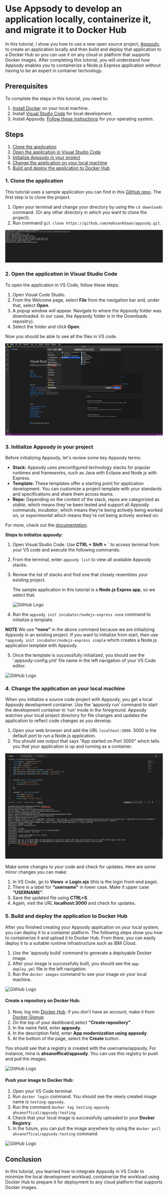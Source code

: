 # Use Appsody to develop an application locally, containerize it, and migrate it to Docker Hub

In this tutorial, I show you how to use a new open source project, [Appsody](https://appsody.dev/), to create an application locally and then build and deploy that application to a Docker Hub so you can use it on any cloud or platform that supports Docker images. After completing this tutorial, you will understand how Appsody enables you to containerize a Node.js Express application without having to be an expert in container technology. 

## Prerequisites

To complete the steps in this tutorial, you need to:
1. [Install Docker](https://docs.docker.com/install/) on your local machine.
2. Install [Visual Studio Code](https://code.visualstudio.com/) for local development.
3. Install Appsody. [Follow these instructions](https://appsody.dev/docs/getting-started/installation/) for your operating system.

## Steps
1.	[Clone the application](#1-clone-the-application)
2.	[Open the application in Visual Studio Code](#2-open-the-application-in-visual-studio-code)
3. [Initialize Appsody in your project](#4-initialize-appsody-in-your-project)
4.	[Change the application on your local machine](#5-change-the-application-on-your-local-machine)
5.	[Build and deploy the application to Docker Hub](#6-build-and-deploy-the-application-to-Docker-Hub)

### 1. Clone the application

This tutorial uses a sample application you can find in this [GitHub repo](https://github.com/mahsankhaan/appsody.git). The first step is to clone the project.

1.	Open your terminal and change your directory by using the `cd downloads` command. (Or any other directory in which you want to clone the project).
2.	Run command `git clone https://github.com/mahsankhaan/appsody.git`.   

![GitHub Logo](images/s1.png)


### 2. Open the application in Visual Studio Code
To open the application in VS Code, follow these steps:

1. Open Visual Code Studio. 
2. From the Welcome page, select **File** from the navigation bar and, under that, select **Open**.
3. A popup window will appear. Navigate to where the Appsody folder was downloaded. In our case, the Appsody folder is in the Downloads repositry).
4. Select the folder and click **Open**.

Now you should be able to see all the files in VS code.

![GitHub Logo](images/s2.png)

### 3. Initialize Appsody in your project

Before initializing Appsody, let's review some key Appsody terms: 

* **Stack:** Appsody uses preconfigured technology stacks for popular runtimes and frameworks, such as Java with Eclipse and Node.js with Express.
* **Template:** These templates offer a starting point for application development. You can customize a project template with your standards and specifications and share them across teams.
* **Repo:** Depending on the content of the stack, repos are categorized as *stable*, which means they've been tested and support all Appsody commands, *incubator*, which means they're being actively being worked on, or *experimental* which means they're not being actively worked on.

For more, check out the [documentation](https://appsody.dev/docs/stacks/stacks-overview/).

**Steps to initialize appsody:**

1.	Open Visual Studio Code. Use **CTRL + Shift + `** to access terminal from your VS code and execute the following commands:
2.	From the terminal, enter `appsody list` to view all available Appsody stacks.
3.	Review the list of stacks and find one that closely resembles your existing project. 

    The sample application in this tutorial is a **Node.js Expres app**, so we select that.

    ![GitHub Logo](images/s4.png)

4.	Run the `appsody init incubator/nodejs-express none` command to initialize a template.
   
**NOTE**
We use **"none”** in the above command because we are initializing Appsody in an existing project. If you want to initialize from start, then use `*appsody init incubator/nodejs-express simple`  which creates a Node.js application template with Appsody.

5. Once the template is successfully initialized, you should see the ‘.appsody-config.yml’ file name in the left navigation of your VS Code editor.

![GitHub Logo](images/s5.png)

### 4. Change the application on your local machine

When you initialize a source code project with Appsody, you get a local Appsody development container. Use the ‘appsody run’ command to start the development container in ‘run’ mode in the foreground. Appsody watches your local project directory for file changes and updates the application to reflect code changes as you develop.

1.	Open your web browser and add the URL `localhost:3000`. 3000 is the default port to run a Node.js application.
2. You should see output that says "App started on Port 3000" which tells you that your application is up and running as a container.

![GitHub Logo](images/s6.png)

Make some changes to your code and check for updates. Here are some minor changes you can make: 

1.	In VS Code, go to **Views -> Login.ejs** (this is the login front-end page).
2.	There is a label for **“username"** in lower case. Make it upper case **“USERNAME”**.
3.	Save the updated file using **CTRL+S**. 
4.	Again, visit the URL **localhost:3000** and check for updates.

### 5. Build and deploy the application to Docker Hub

After you finished creating your Appsody application on your local system, you can deploy it to a container platform. The following steps show you how to containerize it and upload it to Docker Hub. From there, you can easily deploy it to a suitable runtime infrastructure such as IBM Cloud.

1.	Use the ‘appsody build’ command to generate a deployable Docker image.
2.	After your image is successfully built, you should see the `app-deploy.yml` file in the left navigation.
3.	Run the `docker images` command to see your image on your local machine.

![GitHub Logo](images/s8.png)

#### Create a repository on Docker Hub:

1.	Now, log into [Docker Hub](https://hub.docker.com). if you don’t have an account, make it from [Docker-Signup](https://hub.docker.com/signup)
2.	On the top of your dashboard,select **“Create repository”** .
3.	In the name field, enter **appsody**.
4. In the description field, enter **App modernization using appsody**.
4.	At the bottom of the page, select the **Create** button.

You should see that a registry is created with the username/appsody. For instance, mine is **ahsanoffical/appsody**.
You can use this registry to push and pull the images.

![GitHub Logo](images/s11.png)

#### Push your image to Docker Hub:
1. Open your VS Code terminal.
2. Run `docker login` command. You should see the newly created image name is `testing-appsody`.
3. Run the command `docker tag testing-appsody ahsanoffical/appsody:testing`.
4. Check that your local image is successfully uploaded to your **Docker Registry**.
5. In the future, you can pull the image anywhere by using the `docker pull ahsanoffical/appsody:testing` command.

 ![GitHub Logo](images/s13.png)
 
 ## Conclusion 

In this tutorial, you learned how to integrate Appsody in VS Code to minimize the local development workload, containerize the workload using Docker Hub to prepare it for deployment to any cloud platform that supports Docker images.

